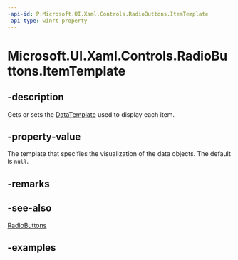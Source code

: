 ```yaml
---
-api-id: P:Microsoft.UI.Xaml.Controls.RadioButtons.ItemTemplate
-api-type: winrt property
---
```


# Microsoft.UI.Xaml.Controls.RadioButtons.ItemTemplate

<!--
public object ItemTemplate { get; set; }
-->

## -description

Gets or sets the [DataTemplate](/uwp/api/windows.ui.xaml.datatemplate) used to display each item.

## -property-value

The template that specifies the visualization of the data objects. The default is `null`.

## -remarks

## -see-also

[RadioButtons](radiobuttons.md)

## -examples

